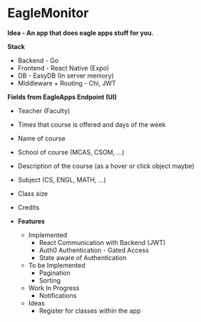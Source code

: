 # EagleMonitor

**Idea - An app that does eagle apps stuff for you.** 

**Stack** 

- Backend - Go
- Frontend - React Native (Expo)
- DB - EasyDB (In server memory)
- Middleware + Routing - Chi, JWT

**Fields from EagleApps Endpoint (UI)**

- Teacher (Faculty)
- Times that course is offered and days of the week
- Name of course
- School of course (MCAS, CSOM, ...)
- Description of the course (as a hover or click object maybe)
- Subject (CS, ENGL, MATH, ...)
- Class size
- Credits


- **Features**
    - Implemented
        - React Communication with Backend (JWT)
        - Auth0 Authentication - Gated Access
        - State aware of Authentication
    - To be Implemented
        - Pagination
        - Sorting
    - Work In Progress
        - Notifications
    - Ideas
        - Register for classes within the app
